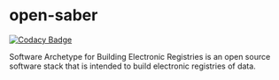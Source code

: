 # open-saber

[![Codacy Badge](https://api.codacy.com/project/badge/Grade/7f8c1785b178411ab28490fb561dfb98)](https://www.codacy.com/app/steotia/open-saber?utm_source=github.com&utm_medium=referral&utm_content=project-sunbird/open-saber&utm_campaign=badger)

Software Archetype for Building Electronic Registries is an open source software stack that is intended to build electronic registries of data. 
